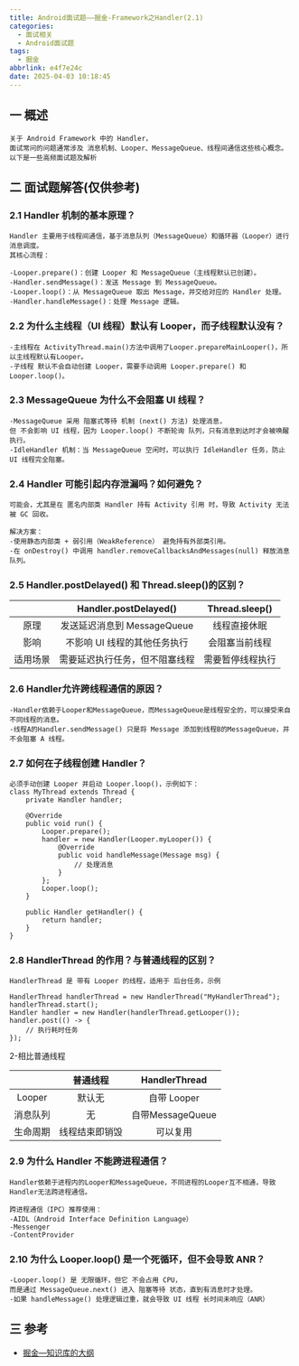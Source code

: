 ```yaml
---
title: Android面试题——掘金-Framework之Handler(2.1)
categories:
  - 面试相关
  - Android面试题
tags:
  - 掘金
abbrlink: e4f7e24c
date: 2025-04-03 10:18:45
---
```

## 一 概述

```
关于 Android Framework 中的 Handler，
面试常问的问题通常涉及 消息机制、Looper、MessageQueue、线程间通信这些核心概念。
以下是一些高频面试题及解析
```

<!--more-->

## 二 面试题解答(仅供参考)

### 2.1 Handler 机制的基本原理？

```
Handler 主要用于线程间通信，基于消息队列（MessageQueue）和循环器（Looper）进行消息调度。
其核心流程：

-Looper.prepare()：创建 Looper 和 MessageQueue（主线程默认已创建）。
-Handler.sendMessage()：发送 Message 到 MessageQueue。
-Looper.loop()：从 MessageQueue 取出 Message，并交给对应的 Handler 处理。
-Handler.handleMessage()：处理 Message 逻辑。
```

### 2.2 为什么主线程（UI 线程）默认有 Looper，而子线程默认没有？

```
-主线程在 ActivityThread.main()方法中调用了Looper.prepareMainLooper()，所以主线程默认有Looper。
-子线程 默认不会自动创建 Looper，需要手动调用 Looper.prepare() 和 Looper.loop()。
```

### 2.3 MessageQueue 为什么不会阻塞 UI 线程？

```
-MessageQueue 采用 阻塞式等待 机制 (next() 方法) 处理消息，
但 不会影响 UI 线程，因为 Looper.loop() 不断轮询 队列，只有消息到达时才会被唤醒执行。
-IdleHandler 机制：当 MessageQueue 空闲时，可以执行 IdleHandler 任务，防止 UI 线程完全阻塞。
```

### 2.4 Handler 可能引起内存泄漏吗？如何避免？

```
可能会，尤其是在 匿名内部类 Handler 持有 Activity 引用 时，导致 Activity 无法被 GC 回收。

解决方案：
-使用静态内部类 + 弱引用（WeakReference） 避免持有外部类引用。
-在 onDestroy() 中调用 handler.removeCallbacksAndMessages(null) 释放消息队列。
```

### 2.5 Handler.postDelayed() 和 Thread.sleep()的区别？

|          |     Handler.postDelayed()      |  Thread.sleep()  |
| :------: | :----------------------------: | :--------------: |
|   原理   |  发送延迟消息到 MessageQueue   |   线程直接休眠   |
|   影响   |  不影响 UI 线程的其他任务执行  |  会阻塞当前线程  |
| 适用场景 | 需要延迟执行任务，但不阻塞线程 | 需要暂停线程执行 |

### 2.6 Handler允许跨线程通信的原因？

```
-Handler依赖于Looper和MessageQueue，而MessageQueue是线程安全的，可以接受来自不同线程的消息。
-线程A的Handler.sendMessage() 只是将 Message 添加到线程B的MessageQueue，并不会阻塞 A 线程。
```

### 2.7 如何在子线程创建 Handler？

```
必须手动创建 Looper 并启动 Looper.loop()，示例如下：
class MyThread extends Thread {
    private Handler handler;

    @Override
    public void run() {
        Looper.prepare();
        handler = new Handler(Looper.myLooper()) {
            @Override
            public void handleMessage(Message msg) {
                // 处理消息
            }
        };
        Looper.loop();
    }

    public Handler getHandler() {
        return handler;
    }
}
```

### 2.8 HandlerThread 的作用？与普通线程的区别？

```
HandlerThread 是 带有 Looper 的线程，适用于 后台任务，示例

HandlerThread handlerThread = new HandlerThread("MyHandlerThread");
handlerThread.start();
Handler handler = new Handler(handlerThread.getLooper());
handler.post(() -> {
    // 执行耗时任务
});
```

2-相比普通线程

|          |    普通线程    |  HandlerThread   |
| :------: | :------------: | :--------------: |
|  Looper  |     默认无     |   自带 Looper    |
| 消息队列 |       无       | 自带MessageQueue |
| 生命周期 | 线程结束即销毁 |     可以复用     |

### 2.9 为什么 Handler 不能跨进程通信？

```
Handler依赖于进程内的Looper和MessageQueue，不同进程的Looper互不相通，导致Handler无法跨进程通信。

跨进程通信（IPC）推荐使用：
-AIDL（Android Interface Definition Language）
-Messenger
-ContentProvider
```

### 2.10 为什么 Looper.loop() 是一个死循环，但不会导致 ANR？

```
-Looper.loop() 是 无限循环，但它 不会占用 CPU，
而是通过 MessageQueue.next() 进入 阻塞等待 状态，直到有消息时才处理。
-如果 handleMessage() 处理逻辑过重，就会导致 UI 线程 长时间未响应（ANR）
```


##  三 参考

* [掘金—知识库的大纲](https://juejin.cn/post/7480464724096057381)